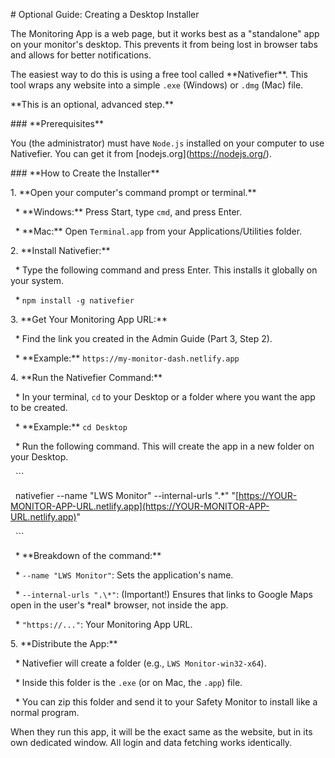 \# Optional Guide: Creating a Desktop Installer



The Monitoring App is a web page, but it works best as a "standalone" app on your monitor's desktop. This prevents it from being lost in browser tabs and allows for better notifications.



The easiest way to do this is using a free tool called \*\*Nativefier\*\*. This tool wraps any website into a simple `.exe` (Windows) or `.dmg` (Mac) file.



\*\*This is an optional, advanced step.\*\*



\### \*\*Prerequisites\*\*



You (the administrator) must have `Node.js` installed on your computer to use Nativefier. You can get it from \[nodejs.org](https://nodejs.org/).



\### \*\*How to Create the Installer\*\*



1\.  \*\*Open your computer's command prompt or terminal.\*\*

&nbsp;   \* \*\*Windows:\*\* Press Start, type `cmd`, and press Enter.

&nbsp;   \* \*\*Mac:\*\* Open `Terminal.app` from your Applications/Utilities folder.



2\.  \*\*Install Nativefier:\*\*

&nbsp;   \* Type the following command and press Enter. This installs it globally on your system.

&nbsp;   \* `npm install -g nativefier`



3\.  \*\*Get Your Monitoring App URL:\*\*

&nbsp;   \* Find the link you created in the Admin Guide (Part 3, Step 2).

&nbsp;   \* \*\*Example:\*\* `https://my-monitor-dash.netlify.app`



4\.  \*\*Run the Nativefier Command:\*\*

&nbsp;   \* In your terminal, `cd` to your Desktop or a folder where you want the app to be created.

&nbsp;   \* \*\*Example:\*\* `cd Desktop`

&nbsp;   \* Run the following command. This will create the app in a new folder on your Desktop.



&nbsp;   ```

&nbsp;   nativefier --name "LWS Monitor" --internal-urls ".\*" "\[https://YOUR-MONITOR-APP-URL.netlify.app](https://YOUR-MONITOR-APP-URL.netlify.app)"

&nbsp;   ```



&nbsp;   \* \*\*Breakdown of the command:\*\*

&nbsp;       \* `--name "LWS Monitor"`: Sets the application's name.

&nbsp;       \* `--internal-urls ".\*"`: (Important!) Ensures that links to Google Maps open in the user's \*real\* browser, not inside the app.

&nbsp;       \* `"https://..."`: Your Monitoring App URL.



5\.  \*\*Distribute the App:\*\*

&nbsp;   \* Nativefier will create a folder (e.g., `LWS Monitor-win32-x64`).

&nbsp;   \* Inside this folder is the `.exe` (or on Mac, the `.app`) file.

&nbsp;   \* You can zip this folder and send it to your Safety Monitor to install like a normal program.



When they run this app, it will be the exact same as the website, but in its own dedicated window. All login and data fetching works identically.

